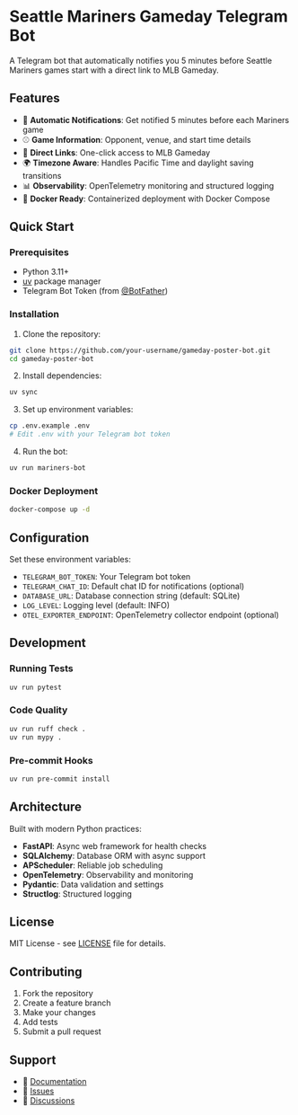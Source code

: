 # Seattle Mariners Gameday Telegram Bot

A Telegram bot that automatically notifies you 5 minutes before Seattle Mariners games start with a direct link to MLB Gameday.

## Features

- 🔔 **Automatic Notifications**: Get notified 5 minutes before each Mariners game
- ⚾ **Game Information**: Opponent, venue, and start time details
- 🔗 **Direct Links**: One-click access to MLB Gameday
- 🌍 **Timezone Aware**: Handles Pacific Time and daylight saving transitions
- 📊 **Observability**: OpenTelemetry monitoring and structured logging
- 🐳 **Docker Ready**: Containerized deployment with Docker Compose

## Quick Start

### Prerequisites

- Python 3.11+
- [uv](https://github.com/astral-sh/uv) package manager
- Telegram Bot Token (from [@BotFather](https://t.me/botfather))

### Installation

1. Clone the repository:
```bash
git clone https://github.com/your-username/gameday-poster-bot.git
cd gameday-poster-bot
```

2. Install dependencies:
```bash
uv sync
```

3. Set up environment variables:
```bash
cp .env.example .env
# Edit .env with your Telegram bot token
```

4. Run the bot:
```bash
uv run mariners-bot
```

### Docker Deployment

```bash
docker-compose up -d
```

## Configuration

Set these environment variables:

- `TELEGRAM_BOT_TOKEN`: Your Telegram bot token
- `TELEGRAM_CHAT_ID`: Default chat ID for notifications (optional)
- `DATABASE_URL`: Database connection string (default: SQLite)
- `LOG_LEVEL`: Logging level (default: INFO)
- `OTEL_EXPORTER_ENDPOINT`: OpenTelemetry collector endpoint (optional)

## Development

### Running Tests

```bash
uv run pytest
```

### Code Quality

```bash
uv run ruff check .
uv run mypy .
```

### Pre-commit Hooks

```bash
uv run pre-commit install
```

## Architecture

Built with modern Python practices:

- **FastAPI**: Async web framework for health checks
- **SQLAlchemy**: Database ORM with async support
- **APScheduler**: Reliable job scheduling
- **OpenTelemetry**: Observability and monitoring
- **Pydantic**: Data validation and settings
- **Structlog**: Structured logging

## License

MIT License - see [LICENSE](LICENSE) file for details.

## Contributing

1. Fork the repository
2. Create a feature branch
3. Make your changes
4. Add tests
5. Submit a pull request

## Support

- 📖 [Documentation](./PLAN.md)
- 🐛 [Issues](https://github.com/your-username/gameday-poster-bot/issues)
- 💬 [Discussions](https://github.com/your-username/gameday-poster-bot/discussions)
